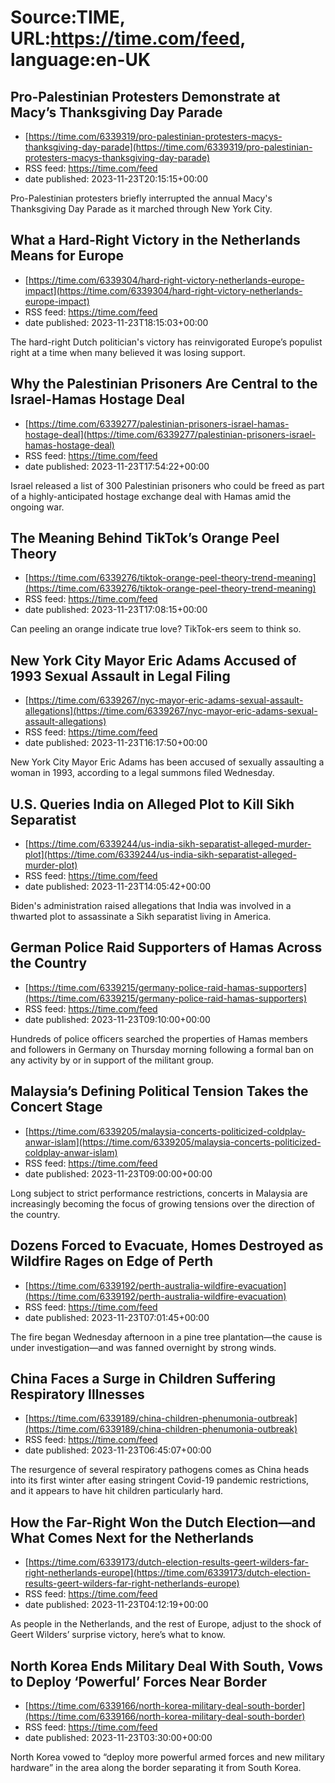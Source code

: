 # Source:TIME, URL:https://time.com/feed, language:en-UK

## Pro-Palestinian Protesters Demonstrate at Macy’s Thanksgiving Day Parade
 - [https://time.com/6339319/pro-palestinian-protesters-macys-thanksgiving-day-parade](https://time.com/6339319/pro-palestinian-protesters-macys-thanksgiving-day-parade)
 - RSS feed: https://time.com/feed
 - date published: 2023-11-23T20:15:15+00:00

Pro-Palestinian protesters briefly interrupted the annual Macy's Thanksgiving Day Parade as it marched through New York City.

## What a Hard-Right Victory in the Netherlands Means for Europe
 - [https://time.com/6339304/hard-right-victory-netherlands-europe-impact](https://time.com/6339304/hard-right-victory-netherlands-europe-impact)
 - RSS feed: https://time.com/feed
 - date published: 2023-11-23T18:15:03+00:00

The hard-right Dutch politician's victory has reinvigorated Europe’s populist right at a time when many believed it was losing support.

## Why the Palestinian Prisoners Are Central to the Israel-Hamas Hostage Deal
 - [https://time.com/6339277/palestinian-prisoners-israel-hamas-hostage-deal](https://time.com/6339277/palestinian-prisoners-israel-hamas-hostage-deal)
 - RSS feed: https://time.com/feed
 - date published: 2023-11-23T17:54:22+00:00

Israel released a list of 300 Palestinian prisoners who could be freed as part of a highly-anticipated hostage exchange deal with Hamas amid the ongoing war.

## The Meaning Behind TikTok’s Orange Peel Theory
 - [https://time.com/6339276/tiktok-orange-peel-theory-trend-meaning](https://time.com/6339276/tiktok-orange-peel-theory-trend-meaning)
 - RSS feed: https://time.com/feed
 - date published: 2023-11-23T17:08:15+00:00

Can peeling an orange indicate true love? TikTok-ers seem to think so.

## New York City Mayor Eric Adams Accused of 1993 Sexual Assault in Legal Filing
 - [https://time.com/6339267/nyc-mayor-eric-adams-sexual-assault-allegations](https://time.com/6339267/nyc-mayor-eric-adams-sexual-assault-allegations)
 - RSS feed: https://time.com/feed
 - date published: 2023-11-23T16:17:50+00:00

New York City Mayor Eric Adams has been accused of sexually assaulting a woman in 1993, according to a legal summons filed Wednesday.

## U.S. Queries India on Alleged Plot to Kill Sikh Separatist
 - [https://time.com/6339244/us-india-sikh-separatist-alleged-murder-plot](https://time.com/6339244/us-india-sikh-separatist-alleged-murder-plot)
 - RSS feed: https://time.com/feed
 - date published: 2023-11-23T14:05:42+00:00

Biden's administration raised allegations that India was involved in a thwarted plot to assassinate a Sikh separatist living in America.

## German Police Raid Supporters of Hamas Across the Country
 - [https://time.com/6339215/germany-police-raid-hamas-supporters](https://time.com/6339215/germany-police-raid-hamas-supporters)
 - RSS feed: https://time.com/feed
 - date published: 2023-11-23T09:10:00+00:00

Hundreds of police officers searched the properties of Hamas members and followers in Germany on Thursday morning following a formal ban on any activity by or in support of the militant group.

## Malaysia’s Defining Political Tension Takes the Concert Stage
 - [https://time.com/6339205/malaysia-concerts-politicized-coldplay-anwar-islam](https://time.com/6339205/malaysia-concerts-politicized-coldplay-anwar-islam)
 - RSS feed: https://time.com/feed
 - date published: 2023-11-23T09:00:00+00:00

Long subject to strict performance restrictions, concerts in Malaysia are increasingly becoming the focus of growing tensions over the direction of the country.

## Dozens Forced to Evacuate, Homes Destroyed as Wildfire Rages on Edge of Perth
 - [https://time.com/6339192/perth-australia-wildfire-evacuation](https://time.com/6339192/perth-australia-wildfire-evacuation)
 - RSS feed: https://time.com/feed
 - date published: 2023-11-23T07:01:45+00:00

The fire began Wednesday afternoon in a pine tree plantation—the cause is under investigation—and was fanned overnight by strong winds.

## China Faces a Surge in Children Suffering Respiratory Illnesses
 - [https://time.com/6339189/china-children-phenumonia-outbreak](https://time.com/6339189/china-children-phenumonia-outbreak)
 - RSS feed: https://time.com/feed
 - date published: 2023-11-23T06:45:07+00:00

The resurgence of several respiratory pathogens comes as China heads into its first winter after easing stringent Covid-19 pandemic restrictions, and it appears to have hit children particularly hard.

## How the Far-Right Won the Dutch Election—and What Comes Next for the Netherlands
 - [https://time.com/6339173/dutch-election-results-geert-wilders-far-right-netherlands-europe](https://time.com/6339173/dutch-election-results-geert-wilders-far-right-netherlands-europe)
 - RSS feed: https://time.com/feed
 - date published: 2023-11-23T04:12:19+00:00

As people in the Netherlands, and the rest of Europe, adjust to the shock of Geert Wilders’ surprise victory, here’s what to know.

## North Korea Ends Military Deal With South, Vows to Deploy ‘Powerful’ Forces Near Border
 - [https://time.com/6339166/north-korea-military-deal-south-border](https://time.com/6339166/north-korea-military-deal-south-border)
 - RSS feed: https://time.com/feed
 - date published: 2023-11-23T03:30:00+00:00

North Korea vowed to “deploy more powerful armed forces and new military hardware” in the area along the border separating it from South Korea.

